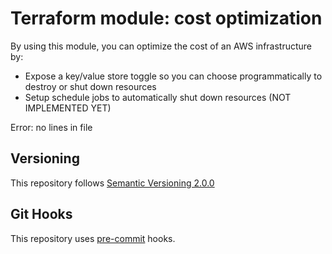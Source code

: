 # Terraform module: cost optimization

By using this module, you can optimize the cost of an AWS infrastructure by:

- Expose a key/value store toggle so you can choose programmatically to destroy or shut down resources
- Setup schedule jobs to automatically shut down resources (NOT IMPLEMENTED YET)

<!-- BEGINNING OF PRE-COMMIT-TERRAFORM DOCS HOOK -->
Error: no lines in file
<!-- END OF PRE-COMMIT-TERRAFORM DOCS HOOK -->

## Versioning
This repository follows [Semantic Versioning 2.0.0](https://semver.org/)

## Git Hooks
This repository uses [pre-commit](https://pre-commit.com/) hooks.
